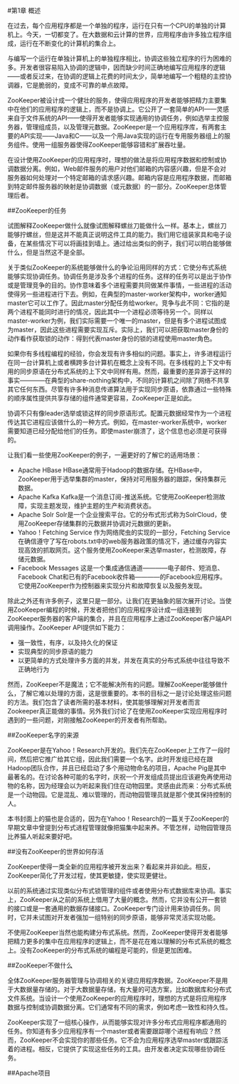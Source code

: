 #第1章 概述

在过去，每个应用程序都是一个单独的程序，运行在只有一个CPU的单独的计算机上。今天，一切都变了。在大数据和云计算的世界，应用程序由许多独立程序组成，运行在不断变化的计算机的集合上。

与编写一个运行在单独计算机上的单独程序相比，协调这些独立程序的行为困难的多。开发者很容易陷入协调的逻辑中，因而缺少时间正确地编写应用程序的逻辑——或者反过来，在协调的逻辑上花费的时间太少，简单地编写一个粗糙的主控协调器，它是脆弱的，变成不可靠的单点故障。

ZooKeeper被设计成一个健壮的服务，使得应用程序的开发者能够把精力主要集中在他们的应用程序的逻辑上，而不是协调上。它公开了一套简单的API——灵感来自于文件系统的API——使得开发者能够实现通用的协调任务，例如选举主控服务器，管理组成员，以及管理元数据。ZooKeeper是一个应用程序库，有两套主要的API实现——Java和C——以及一个用Java实现的运行在专用服务器组上的服务组件。使用一组服务器使得ZooKeeper能够容错和扩展吞吐量。

在设计使用ZooKeeper的应用程序时，理想的做法是将应用程序数据和控制或协调数据分离。例如，Web邮件服务的用户对他们邮箱的内容感兴趣，但是不会对服务器如何处理对一个特定邮箱的请求感兴趣。邮箱内容是应用程序数据，而邮箱到特定邮件服务器的映射是协调数据（或元数据）的一部分。ZooKeeper总体管理后者。

##ZooKeeper的任务

试图解释ZooKeeper做什么就像试图解释螺丝刀能做什么一样。基本上，螺丝刀能够拧螺丝，但是这并不能真正说明这件工具的能力。我们用它组装家具和电子设备，在某些情况下可以将画挂到墙上。通过给出类似的例子，我们可以明白能够做什么，但是当然这不是全部。

关于类似ZooKeeper的系统能够做什么的争论沿用同样的方式：它使分布式系统能够实现协调任务。协调任务是涉及多个进程的任务。这样的任务可以是出于协作或是管理竞争的目的。协作意味着多个进程需要共同做某件事情，一些进程的活动使得另一些进程进行下去。例如，在典型的master-worker架构中，worker通知master它可以工作了。因此master分配任务给worker。竞争与此不同：它指的是两个进程不能同时进行的情况，因此其中一个进程必须等待另一个。同样以master-worker为例，我们实际需要一个唯一的master，但是有多个进程试图成为master，因此这些进程需要实现互斥。实际上，我们可以把获取master身份的动作看作获取锁的动作：得到代表master身份的锁的进程使用master角色。

如果你有多线程编程的经验，你会发现有许多相似的问题。事实上，许多进程运行在同一台计算机上或者横跨多台计算机在概念上没有不同。在多线程的上下文中有用的同步原语在分布式系统的上下文中同样有用。然而，最重要的差异源于这样的事实————在典型的share-nothing架构中，不同的计算机之间除了网络不共享其它任何东西。尽管有许多种消息传递算法用于实现同步原语，依靠通过一些特殊的顺序属性提供共享存储的组件通常更容易，ZooKeeper正是如此。

协调不只有像leader选举或锁这样的同步原语形式。配置元数据经常作为一个进程传达其它进程应该做什么的一种方式。例如，在master-worker系统中，worker需要知道已经分配给他们的任务。即使master崩溃了，这个信息也必须是可获得的。

让我们看一些使用ZooKeeper的例子，一遍更好的了解它的适用场景：

+ Apache HBase
    HBase通常用于Hadoop的数据存储。在HBase中，ZooKeeper用于选举集群的master，保持对可用服务器的跟踪，保持集群元数据。
+ Apache Kafka
    Kafka是一个消息订阅-推送系统。它使用ZooKeeper检测故障，实现主题发现，维护主题的生产和消费状态。
+ Apache Solr
    Solr是一个企业搜索平台。它的分布式形式称为SolrCloud，使用ZooKeeper存储集群的元数据并协调对元数据的更新。
+ Yahoo！Fetching Service
    作为网络爬虫的实现的一部分，Fetching Service在确信遵守了写在robots.txt中的web服务器政策的情况下，通过缓存内容实现高效的抓取网页。这个服务使用ZooKeeper来选举master，检测故障，存储元数据。
+ Facebook Messages
    这是一个集成通信通道————电子邮件、短消息、Facebook Chat和已有的Facebook收件箱————的Facebook应用程序。它使用ZooKeeper作为控制器来实现分片和故障恢复以及服务发现。
	
除此之外还有许多例子，这里只是一部分。让我们在更抽象的层次展开讨论。当使用ZooKeeper编程的时候，开发者把他们的应用程序设计成一组连接到ZooKeeper服务器的客户端的集合，并且在应用程序上通过ZooKeeper客户端API调用操作。ZooKeeper API提供如下能力：

+ 强一致性，有序，以及持久化的保证
+ 实现典型的同步原语的能力
+ 以更简单的方式处理许多方面的并发，并发在真实的分布式系统中往往导致不正确地行为

然而，ZooKeeper不是魔法；它不能解决所有的问题。理解ZooKeeper能够做什么，了解它难以处理的方面，这是很重要的。本书的目标之一是讨论处理这些问题的方法。我们包含了读者所需的基本材料，使其能够理解对开发者而言Zookeeper真正能做的事情。另外我们讨论了在使用ZooKeeper实现应用程序时遇到的一些问题，对刚接触ZooKeeper的开发者有所帮助。

##ZooKeeper名字的来源

ZooKeeper是在Yahoo！Research开发的。我们先在ZooKeeper上工作了一段时间，然后把它推广给其它组，因此我们需要一个名字。此时开发组已经在跟Hadoop团队合作，并且已经启动了多个用动物命名的项目，Apache Pig是其中最著名的。在讨论各种可能的名字时，庆祝一个开发组成员提出应该避免再使用动物的名称，因为经理会以为听起来我们住在动物园里。灵感由此而来：分布式系统是一个动物园。它是混乱、难以管理的，而动物园管理员就是那个使其保持控制的人。

本书封面上的猫也是合适的，因为在Yahoo！Research的一篇关于ZooKeeper的早期文章中曾提到分布式进程管理就像把猫集中起来养。不管怎样，动物园管理员比养猫人听起来要好吧。

##没有ZooKeeper的世界如何存活

ZooKeeper使得一类全新的应用程序被开发出来？看起来并非如此。相反，ZooKeeper简化了开发过程，使其更敏捷，使实现更健壮。

以前的系统通过实现类似分布式锁管理的组件或者使用分布式数据库来协调。事实上，ZooKeeper从之前的系统上借用了大量的概念。然而，它并没有公开一套锁的接口或是一套通用的数据存储接口。ZooKeeper专门设计用来协调任务。同时，它并未试图对开发者强加一组特别的同步原语，能够非常灵活实现功能。

不使用ZooKeeper当然也能构建分布式系统。然而，ZooKeeper使得开发者能够把精力更多的集中在应用程序的逻辑上，而不是花在难以理解的分布式系统的概念上。没有ZooKeeper的分布式系统的编程是可能的，但是更加困难。

##ZooKeeper不做什么

全体ZooKeeper服务器管理与协调相关的关键应用程序数据。ZooKeeper不是用于大数据量存储的。对于大数据量存储，有大量的可选方案，比如数据库和分布式文件系统。当设计一个使用ZooKeeper的应用程序时，理想的方式是将应用程序数据与控制或协调数据分离。它们通常有不同的需求，例如考虑一致性和持久性。

ZooKeeper实现了一组核心操作，从而能够实现对许多分布式应用程序都通用的任务。你知道有多少应用程序有一个master或者需要跟踪哪个进程有响应？然而，ZooKeeper不会实现你的那些任务。它不会为应用程序选举master或跟踪活着的进程。相反，它提供了实现这些任务的工具。由开发者决定实现哪些协调任务。

##Apache项目

